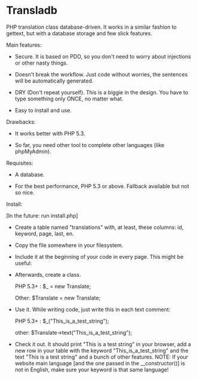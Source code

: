 Transladb
=========

PHP translation class database-driven. It works in a similar fashion to gettext, but with a database storage and few slick features.

Main features:
- Secure. It is based on PDO, so you don't need to worry about injections or other nasty things.

- Doesn't break the workflow. Just code without worries, the sentences will be automatically generated.

- DRY (Don't repeat yourself). This is a biggie in the design. You have to type something only ONCE, no matter what.

- Easy to install and use.


Drawbacks:
- It works better with PHP 5.3.

- So far, you need other tool to complete other languages (like phpMyAdmin).

Requisites:
- A database.

- For the best performance, PHP 5.3 or above. Fallback available but not so nice.

Install:

[In the future: run install.php]

- Create a table named "translations" with, at least, these columns: id, keyword, page, last, en.

- Copy the file somewhere in your filesystem.

- Include it at the beginning of your code in every page. This might be useful: <link will go here>

- Afterwards, create a class.

  PHP 5.3+ : $_ = new Translate;

  Other: $Translate = new Translate;

- Use it. While writing code, just write this in each text comment:

  PHP 5.3+ : $_("This_is_a_test_string");

  other: $Translate->text("This_is_a_test_string");

- Check it out. It should print "This is a test string" in your browser, add a new row in your table with the keyword "This_is_a_test_string" and the text "This is a test string" and a bunch of other features.
NOTE: If your website main language [and the one passed in the __constructor()] is not in English, make sure your keyword is that same language!
